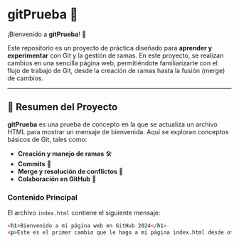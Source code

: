 # gitPrueba 🚀

¡Bienvenido a **gitPrueba**! 🎉

Este repositorio es un proyecto de práctica diseñado para **aprender y experimentar** con Git y la gestión de ramas. En este proyecto, se realizan cambios en una sencilla página web, permitiéndote familiarizarte con el flujo de trabajo de Git, desde la creación de ramas hasta la fusión (merge) de cambios.

---

## 📌 Resumen del Proyecto

**gitPrueba** es una prueba de concepto en la que se actualiza un archivo HTML para mostrar un mensaje de bienvenida. Aquí se exploran conceptos básicos de Git, tales como:

- **Creación y manejo de ramas** 🛠️
- **Commits** 📝
- **Merge y resolución de conflictos** 🔧
- **Colaboración en GitHub** 🤝

### Contenido Principal

El archivo `index.html` contiene el siguiente mensaje:
```html
<h1>Bienvenido a mi página web en GitHub 2024</h1>
<p>Este es el primer cambio que le hago a mi página index.html desde otra rama.</p>
